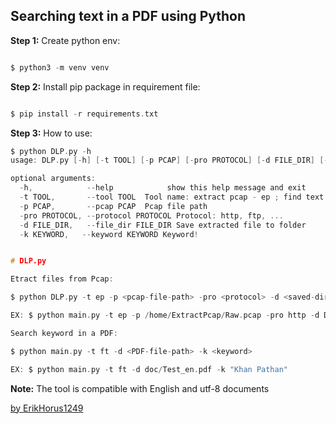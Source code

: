 

## Searching text in a PDF using Python

**Step 1:** Create python env:

```c

$ python3 -m venv venv

```

**Step 2:** Install pip package in requirement file:

```c

$ pip install -r requirements.txt

```

**Step 3:** How to use:
```c
$ python DLP.py -h                                        
usage: DLP.py [-h] [-t TOOL] [-p PCAP] [-pro PROTOCOL] [-d FILE_DIR] [-k KEYWORD]

optional arguments:
  -h,            --help            show this help message and exit
  -t TOOL,       --tool TOOL  Tool name: extract pcap - ep ; find text - ft
  -p PCAP,       --pcap PCAP  Pcap file path
  -pro PROTOCOL, --protocol PROTOCOL Protocol: http, ftp, ...
  -d FILE_DIR,   --file_dir FILE_DIR Save extracted file to folder
  -k KEYWORD,   --keyword KEYWORD Keyword!
```

```c

# DLP.py

Etract files from Pcap:

$ python DLP.py -t ep -p <pcap-file-path> -pro <protocol> -d <saved-directory>

EX: $ python main.py -t ep -p /home/ExtractPcap/Raw.pcap -pro http -d Data/

Search keyword in a PDF:

$ python main.py -t ft -d <PDF-file-path> -k <keyword>

EX: $ python main.py -t ft -d doc/Test_en.pdf -k "Khan Pathan"

```


**Note:** The tool is compatible with English and utf-8 documents

[by ErikHorus1249](https://github.com/ErikHorus1249)
